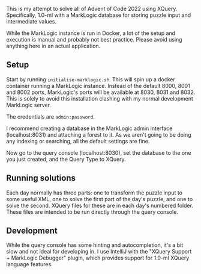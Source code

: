 This is my attempt to solve all of Advent of Code 2022 using XQuery. Specifically, 1.0-ml with a MarkLogic database for
storing puzzle input and intermediate values.

While the MarkLogic instance is run in Docker, a lot of the setup and execution is manual and probably not best practice.
Please avoid using anything here in an actual application.

## Setup
Start by running `initialise-marklogic.sh`. This will spin up a docker container running a MarkLogic instance.
Instead of the default 8000, 8001 and 8002 ports, MarkLogic's ports will be available at 8030, 8031 and 8032. This is
solely to avoid this installation clashing with my normal development MarkLogic server.

The credentials are `admin:password`.

I recommend creating a database in the MarkLogic admin interface (localhost:8031) and attaching a forest to it. As we
aren't going to be doing any indexing or searching, all the default settings are fine.

Now go to the query console (localhost:8030), set the database to the one you just created, and the Query Type to XQuery.

## Running solutions
Each day normally has three parts: one to transform the puzzle input to some useful XML, one to solve the first part
of the day's puzzle, and one to solve the second. XQuery files for these are in each day's numbered folder. These files
are intended to be run directly through the query console.

## Development
While the query console has some hinting and autocompletion, it's a bit slow and not ideal for developing in. I use
IntelliJ with the "XQuery Support + MarkLogic Debugger" plugin, which provides support for 1.0-ml XQuery language features.